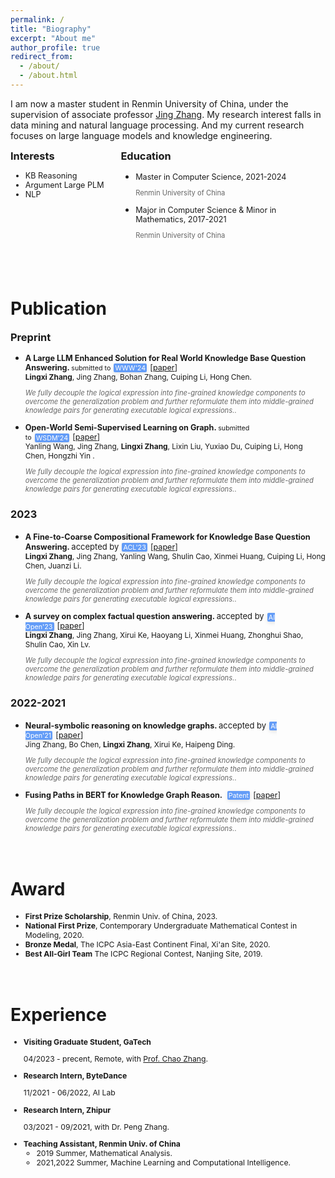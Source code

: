 ```yaml
---
permalink: /
title: "Biography"
excerpt: "About me"
author_profile: true
redirect_from: 
  - /about/
  - /about.html
---
```

I am now a master student in Renmin University of China, under the supervision of associate professor [Jing Zhang](https://xiaojingzi.github.io/). My research interest falls in data mining and natural language processing. And my current research focuses on large language models and knowledge engineering.

<div style="height:130px">
	<div style="width:35%;float:left;">
		<h3 style="margin:0rem;">Interests</h3>
		<ul>
			<li style="font-size:0.9em;">KB Reasoning</li>
			<li style="font-size:0.9em;">Argument Large PLM</li>
			<li style="font-size:0.9em;">NLP</li>
		</ul>
	</div><div style="width:65%;float:right;">
		<h3 style="margin:0rem;">Education</h3>
		<ul class="ul-edu fa-ul mb-0">
			<li>
				<i class="fa-li fas fa-graduation-cap"></i>
				<div>
					<p style="font-size:0.9em;margin:0rem;">Master in Computer Science, 2021-2024</p>
					<p style="font-size:0.8em;color:rgba(0,0,0,.6)">Renmin University of China</p>
				</div>
			</li>
			<li>
				<i class="fa-li fas fa-graduation-cap"></i>
				<div>
					<p style="font-size:0.9em;margin:0rem;">Major in Computer Science &amp; Minor in Mathematics, 2017-2021</p>
					<p style="font-size:0.8em;color:rgba(0,0,0,.6)">Renmin University of China</p>
				</div>
			</li>
		</ul>
	</div>
</div>
<style>
.conference{
    color: #fff;
    background-color:rgba(48, 125, 246, 0.75);
    border-radius: 0.12rem;
    box-shadow: 0 2px 5px 0 rgba(0,0,0,0.06), 0 2px 10px 0 rgba(0,0,0,0.06);
    padding: 0.05em 0.2em;
    margin-right: 5px;
    margin-left: 5px;
    font-size:0.85em;
}
</style>

<br/><br/>Publication
======
<div id="publications">
<h3 style="margin:0rem;">Preprint</h3>
<ul>
    <li>
        <p style="font-size:0.9em;margin:0rem;"><strong>A Large LLM Enhanced Solution for Real World Knowledge Base Question Answering. </strong><span style="font-size:0.85em">submitted to</span><span class="conference">WWW'24</span>[<a href="https://arxiv.org/pdf/2305.08845" target="_blank">paper</a>]</p>
        <p style="font-size:0.85em;margin:0rem;"><strong>Lingxi Zhang</strong>, Jing Zhang, Bohan Zhang,  Cuiping Li, Hong Chen.</p>
        <p style="font-size:0.8em;color:rgba(0,0,0,.6)">
          <i>We fully decouple the logical expression into fine-grained knowledge components to overcome the generalization problem and further reformulate them into middle-grained knowledge pairs for generating executable logical expressions.</i>.
          <br>
      	</p>
    </li>
    <li>
        <p style="font-size:0.9em;margin:0rem;"><strong>Open-World Semi-Supervised Learning on
Graph. </strong><span style="font-size:0.85em">submitted to</span><span class="conference">WSDM'24</span>[<a href="https://arxiv.org/pdf/2305.08845" target="_blank">paper</a>]</p>
        <p style="font-size:0.85em;margin:0rem;">Yanling Wang, Jing Zhang, <strong>Lingxi Zhang</strong>,  Lixin Liu, Yuxiao Du, Cuiping Li, Hong Chen, Hongzhi Yin .</p>
        <p style="font-size:0.8em;color:rgba(0,0,0,.6)">
          <i>We fully decouple the logical expression into fine-grained knowledge components to overcome the generalization problem and further reformulate them into middle-grained knowledge pairs for generating executable logical expressions.</i>.
          <br>
      	</p>
    </li>
</ul>
<h3>2023</h3>
<ul>
    <li>
        <p style="font-size:0.9em;margin:0rem;"><strong>A Fine-to-Coarse Compositional Framework for Knowledge Base Question Answering. </strong><span style="font-size:13px">accepted by</span><span class="conference">ACL'23</span>[<a href="https://arxiv.org/pdf/2305.08845" target="_blank">paper</a>]</p>
        <p style="font-size:0.85em;margin:0rem;"><strong>Lingxi Zhang</strong>, Jing Zhang, Yanling Wang, Shulin Cao, Xinmei Huang, Cuiping Li, Hong Chen, Juanzi Li.</p>
        <p style="font-size:0.8em;color:rgba(0,0,0,.6)">
          <i>We fully decouple the logical expression into fine-grained knowledge components to overcome the generalization problem and further reformulate them into middle-grained knowledge pairs for generating executable logical expressions.</i>.
          <br>
      	</p>
    </li>
    <li>
        <p style="font-size:0.9em;margin:0rem;"><strong>A survey on complex factual question answering. </strong><span style="font-size:13px">accepted by</span><span class="conference">AI Open'23</span>[<a href="https://arxiv.org/pdf/2305.08845" target="_blank">paper</a>]</p>
        <p style="font-size:0.85em;margin:0rem;"><strong>Lingxi Zhang</strong>, Jing Zhang, Xirui Ke, Haoyang Li, Xinmei Huang, Zhonghui Shao, Shulin Cao, Xin Lv.</p>
        <p style="font-size:0.8em;color:rgba(0,0,0,.6)">
          <i>We fully decouple the logical expression into fine-grained knowledge components to overcome the generalization problem and further reformulate them into middle-grained knowledge pairs for generating executable logical expressions.</i>.
          <br>
      	</p>
    </li>
</ul>
<h3>2022-2021</h3>
<ul>
    <li>
        <p style="font-size:0.9em;margin:0rem;"><strong>Neural-symbolic reasoning on knowledge graphs. </strong><span style="font-size:13px">accepted by</span><span class="conference">AI Open'21</span>[<a href="https://arxiv.org/pdf/2305.08845" target="_blank">paper</a>]</p>
        <p style="font-size:0.85em;margin:0rem;">Jing Zhang, Bo Chen, <strong>Lingxi Zhang</strong>, Xirui Ke, Haipeng Ding.</p>
        <p style="font-size:0.8em;color:rgba(0,0,0,.6)">
          <i>We fully decouple the logical expression into fine-grained knowledge components to overcome the generalization problem and further reformulate them into middle-grained knowledge pairs for generating executable logical expressions.</i>.
          <br>
      	</p>
    </li>
    <li>
        <p style="font-size:0.9em;margin:0rem;"><strong>Fusing Paths in BERT for Knowledge Graph Reason. </strong><span class="conference">Patent</span>[<a href="https://arxiv.org/pdf/2305.08845" target="_blank">paper</a>]</p>
        <p style="font-size:0.8em;color:rgba(0,0,0,.6)">
          <i>We fully decouple the logical expression into fine-grained knowledge components to overcome the generalization problem and further reformulate them into middle-grained knowledge pairs for generating executable logical expressions.</i>.
          <br>
      	</p>
    </li>
</ul>
</div>

<br/>Award
======
<div>
	<ul>
		<li style="font-size:0.87em;margin:0rem;"><strong>First Prize Scholarship</strong>, Renmin Univ. of China, 2023.</li>
		<li style="font-size:0.87em;margin:0rem;"><strong>National First Prize</strong>, Contemporary Undergraduate Mathematical Contest in Modeling, 2020.</li>
		<li style="font-size:0.87em;margin:0rem;"><strong>Bronze Medal</strong>, The ICPC Asia-East Continent Final, Xi'an Site, 2020.</li>
		<li style="font-size:0.87em;margin:0rem;"><strong>Best All-Girl Team</strong> The ICPC Regional Contest, Nanjing Site, 2019.</li>
	</ul>
</div>

<br/>Experience
====
<div style="font-size:0.87em;">
	<ul>
	  <li>
	    <strong>Visiting Graduate Student, GaTech</strong>
	    <p>
	      04/2023 - precent, Remote, with <a href="http://chaozhang.org/" target="_blank">Prof. Chao Zhang</a>.
	    </p>
	  </li>
	  <li>
	    <strong>Research Intern, ByteDance</strong>
	    <p>
	      11/2021 - 06/2022, AI Lab
	    </p>
	  </li>
	  <li>
	    <strong>Research Intern, Zhipur</strong>
	    <p>
	      03/2021 - 09/2021, with Dr. Peng Zhang.
	    </p>
	  </li>
	  <li>
	    <strong>Teaching Assistant, Renmin Univ. of China</strong>
	      <ul>
	        <li>2019 Summer, Mathematical Analysis.</li>
	        <li>2021,2022 Summer, Machine Learning and Computational Intelligence.</li>
	      </ul>
	  </li>
	</ul>
</div>
